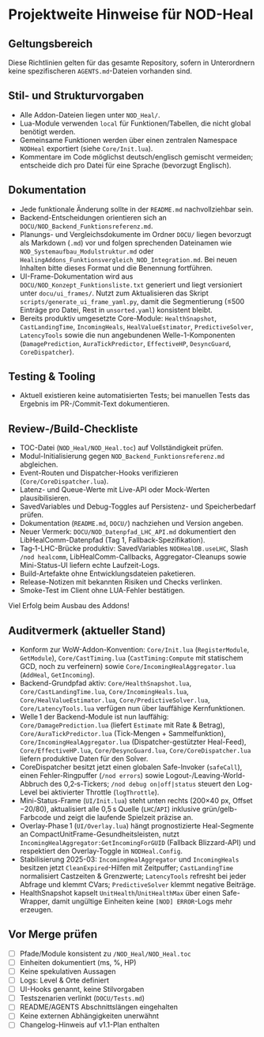 # Projektweite Hinweise für NOD-Heal

## Geltungsbereich
Diese Richtlinien gelten für das gesamte Repository, sofern in Unterordnern keine spezifischeren `AGENTS.md`-Dateien vorhanden sind.

## Stil- und Strukturvorgaben
- Alle Addon-Dateien liegen unter `NOD_Heal/`.
- Lua-Module verwenden `local` für Funktionen/Tabellen, die nicht global benötigt werden.
- Gemeinsame Funktionen werden über einen zentralen Namespace `NODHeal` exportiert (siehe `Core/Init.lua`).
- Kommentare im Code möglichst deutsch/englisch gemischt vermeiden; entscheide dich pro Datei für eine Sprache (bevorzugt Englisch).

## Dokumentation
- Jede funktionale Änderung sollte in der `README.md` nachvollziehbar sein.
- Backend-Entscheidungen orientieren sich an `DOCU/NOD_Backend_Funktionsreferenz.md`.
- Planungs- und Vergleichsdokumente im Ordner `DOCU/` liegen bevorzugt als Markdown (`.md`) vor und folgen sprechenden Dateinamen wie `NOD_Systemaufbau_Modulstruktur.md` oder `HealingAddons_Funktionsvergleich_NOD_Integration.md`. Bei neuen Inhalten bitte dieses Format und die Benennung fortführen.
- UI-Frame-Dokumentation wird aus `DOCU/NOD_Konzept_Funktionsliste.txt` generiert und liegt versioniert unter `docu/ui_frames/`. Nutzt zum Aktualisieren das Skript `scripts/generate_ui_frame_yaml.py`, damit die Segmentierung (≤500 Einträge pro Datei, Rest in `unsorted.yaml`) konsistent bleibt.
- Bereits produktiv umgesetzte Core-Module: `HealthSnapshot`, `CastLandingTime`, `IncomingHeals`, `HealValueEstimator`, `PredictiveSolver`, `LatencyTools` sowie die nun angebundenen Welle-1-Komponenten (`DamagePrediction`, `AuraTickPredictor`, `EffectiveHP`, `DesyncGuard`, `CoreDispatcher`).

## Testing & Tooling
- Aktuell existieren keine automatisierten Tests; bei manuellen Tests das Ergebnis im PR-/Commit-Text dokumentieren.

## Review-/Build-Checkliste
- TOC-Datei (`NOD_Heal/NOD_Heal.toc`) auf Vollständigkeit prüfen.
- Modul-Initialisierung gegen `NOD_Backend_Funktionsreferenz.md` abgleichen.
- Event-Routen und Dispatcher-Hooks verifizieren (`Core/CoreDispatcher.lua`).
- Latenz- und Queue-Werte mit Live-API oder Mock-Werten plausibilisieren.
- SavedVariables und Debug-Toggles auf Persistenz- und Speicherbedarf prüfen.
- Dokumentation (`README.md`, `DOCU/`) nachziehen und Version angeben.
- Neuer Vermerk: `DOCU/NOD_Datenpfad_LHC_API.md` dokumentiert den LibHealComm-Datenpfad (Tag 1, Fallback-Spezifikation).
- Tag‑1-LHC-Brücke produktiv: SavedVariables `NODHealDB.useLHC`, Slash `/nod healcomm`, LibHealComm-Callbacks, Aggregator-Cleanups sowie Mini-Status-UI liefern echte Laufzeit-Logs.
- Build-Artefakte ohne Entwicklungsdateien paketieren.
- Release-Notizen mit bekannten Risiken und Checks verlinken.
- Smoke-Test im Client ohne LUA-Fehler bestätigen.

Viel Erfolg beim Ausbau des Addons!

## Auditvermerk (aktueller Stand)
- Konform zur WoW-Addon-Konvention: `Core/Init.lua` (`RegisterModule`, `GetModule`), `Core/CastTiming.lua` (`CastTiming:Compute` mit statischem GCD, noch zu verfeinern) sowie `Core/IncomingHealAggregator.lua` (`AddHeal`, `GetIncoming`).
- Backend-Grundpfad aktiv: `Core/HealthSnapshot.lua`, `Core/CastLandingTime.lua`, `Core/IncomingHeals.lua`, `Core/HealValueEstimator.lua`, `Core/PredictiveSolver.lua`, `Core/LatencyTools.lua` verfügen nun über lauffähige Kernfunktionen.
- Welle 1 der Backend-Module ist nun lauffähig: `Core/DamagePrediction.lua` (liefert `Estimate` mit Rate & Betrag), `Core/AuraTickPredictor.lua` (Tick-Mengen + Sammelfunktion), `Core/IncomingHealAggregator.lua` (Dispatcher-gestützter Heal-Feed), `Core/EffectiveHP.lua`, `Core/DesyncGuard.lua`, `Core/CoreDispatcher.lua` liefern produktive Daten für den Solver.
- CoreDispatcher besitzt jetzt einen globalen Safe-Invoker (`safeCall`), einen Fehler-Ringpuffer (`/nod errors`) sowie Logout-/Leaving-World-Abbruch des 0,2‑s-Tickers; `/nod debug on|off|status` steuert den Log-Level bei aktivierter Throttle (`logThrottle`).
- Mini-Status-Frame (`UI/Init.lua`) steht unten rechts (200×40 px, Offset −20/80), aktualisiert alle 0,5 s Quelle (`LHC`/`API`) inklusive grün/gelb-Farbcode und zeigt die laufende Spielzeit präzise an.
- Overlay-Phase 1 (`UI/Overlay.lua`) hängt prognostizierte Heal-Segmente an CompactUnitFrame-Gesundheitsleisten, nutzt `IncomingHealAggregator:GetIncomingForGUID` (Fallback Blizzard-API) und respektiert den Overlay-Toggle in `NODHeal.Config`.
- Stabilisierung 2025-03: `IncomingHealAggregator` und `IncomingHeals` besitzen jetzt `CleanExpired`-Hilfen mit Zeitpuffer; `CastLandingTime` normalisiert Castzeiten & Grenzwerte; `LatencyTools` refresht bei jeder Abfrage und klemmt CVars; `PredictiveSolver` klemmt negative Beiträge.
- HealthSnapshot kapselt `UnitHealth`/`UnitHealthMax` über einen Safe-Wrapper, damit ungültige Einheiten keine `[NOD] ERROR`-Logs mehr erzeugen.

## Vor Merge prüfen
- [ ] Pfade/Module konsistent zu `/NOD_Heal/NOD_Heal.toc`
- [ ] Einheiten dokumentiert (ms, %, HP)
- [ ] Keine spekulativen Aussagen
- [ ] Logs: Level & Orte definiert
- [ ] UI-Hooks genannt, keine Stilvorgaben
- [ ] Testszenarien verlinkt (`DOCU/Tests.md`)
- [ ] README/AGENTS Abschnittslängen eingehalten
- [ ] Keine externen Abhängigkeiten unerwähnt
- [ ] Changelog-Hinweis auf v1.1-Plan enthalten
